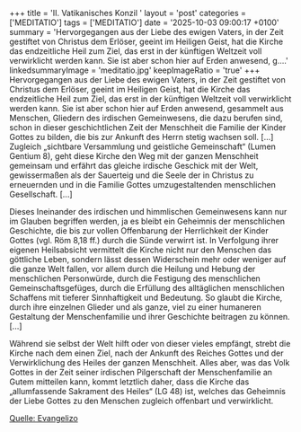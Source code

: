 +++
title = 'II. Vatikanisches Konzil '
layout = 'post'
categories = ['MEDITATIO']
tags = ['MEDITATIO']
date = '2025-10-03 09:00:17 +0100'
summary = 'Hervorgegangen aus der Liebe des ewigen Vaters, in der Zeit gestiftet von Christus dem Erlöser, geeint im Heiligen Geist, hat die Kirche das endzeitliche Heil zum Ziel, das erst in der künftigen Weltzeit voll verwirklicht werden kann. Sie ist aber schon hier auf Erden anwesend, g....'
linkedsummaryImage = 'meditatio.jpg'
keepImageRatio = 'true'
+++
Hervorgegangen aus der Liebe des ewigen Vaters, in der Zeit gestiftet von Christus dem Erlöser, geeint im Heiligen Geist, hat die Kirche das endzeitliche Heil zum Ziel, das erst in der künftigen Weltzeit voll verwirklicht werden kann. Sie ist aber schon hier auf Erden anwesend, gesammelt aus Menschen, Gliedern des irdischen Gemeinwesens, die dazu berufen sind, schon in dieser geschichtlichen Zeit der Menschheit die Familie der Kinder Gottes zu bilden, die bis zur Ankunft des Herrn stetig wachsen soll.<!--more--> [...] Zugleich „sichtbare Versammlung und geistliche Gemeinschaft“ (Lumen Gentium 8), geht diese Kirche den Weg mit der ganzen Menschheit gemeinsam und erfährt das gleiche irdische Geschick mit der Welt, gewissermaßen als der Sauerteig und die Seele der in Christus zu erneuernden und in die Familie Gottes umzugestaltenden menschlichen Gesellschaft. [...]
 
Dieses Ineinander des irdischen und himmlischen Gemeinwesens kann nur im Glauben begriffen werden, ja es bleibt ein Geheimnis der menschlichen Geschichte, die bis zur vollen Offenbarung der Herrlichkeit der Kinder Gottes (vgl. Röm 8,18 ff.) durch die Sünde verwirrt ist. In Verfolgung ihrer eigenen Heilsabsicht vermittelt die Kirche nicht nur den Menschen das göttliche Leben, sondern lässt dessen Widerschein mehr oder weniger auf die ganze Welt fallen, vor allem durch die Heilung und Hebung der menschlichen Personwürde, durch die Festigung des menschlichen Gemeinschaftsgefüges, durch die Erfüllung des alltäglichen menschlichen Schaffens mit tieferer Sinnhaftigkeit und Bedeutung. So glaubt die Kirche, durch ihre einzelnen Glieder und als ganze, viel zu einer humaneren Gestaltung der Menschenfamilie und ihrer Geschichte beitragen zu können. [...]
 
Während sie selbst der Welt hilft oder von dieser vieles empfängt, strebt die Kirche nach dem einen Ziel, nach der Ankunft des Reiches Gottes und der Verwirklichung des Heiles der ganzen Menschheit. Alles aber, was das Volk Gottes in der Zeit seiner irdischen Pilgerschaft der Menschenfamilie an Gutem mitteilen kann, kommt letztlich daher, dass die Kirche das „allumfassende Sakrament des Heiles“ (LG 48) ist, welches das Geheimnis der Liebe Gottes zu den Menschen zugleich offenbart und verwirklicht.
 


[Quelle: Evangelizo](https://evangeliumtagfuertag.org/DE/gospel)

